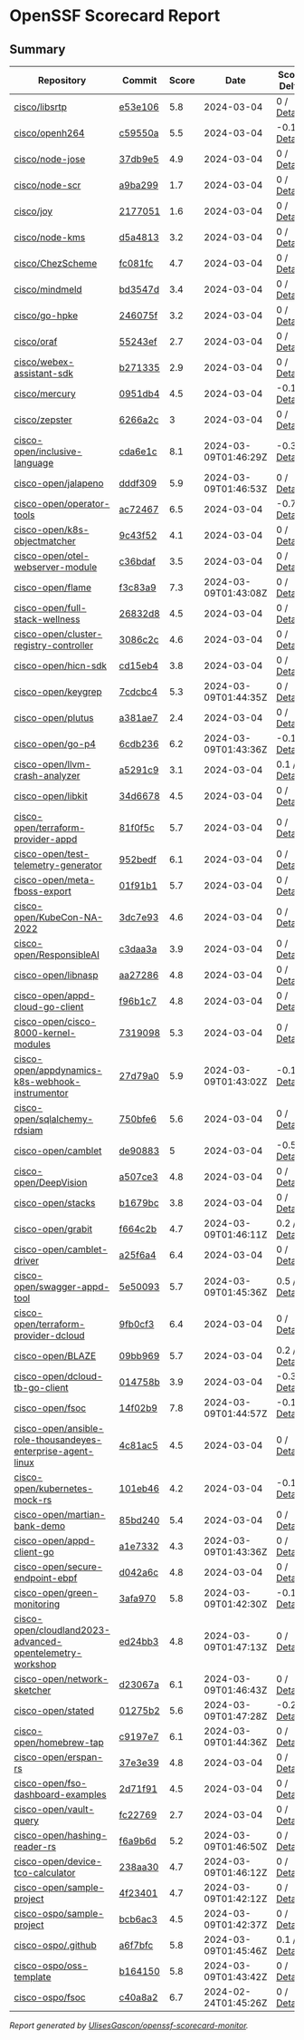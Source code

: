 # OpenSSF Scorecard Report

## Summary

| Repository | Commit | Score | Date | Score Delta | Report | StepSecurity |
| -- | -- | -- | -- | -- | -- | -- |
| [cisco/libsrtp](https://github.com/cisco/libsrtp) | [e53e106](https://github.com/cisco/libsrtp/commit/e53e106e8a6752c991c5cae20bdb3ce30bc1a775) | 5.8 | 2024-03-04 | 0 / [Details](https://kooltheba.github.io/openssf-scorecard-api-visualizer/#/projects/github.com/cisco/libsrtp/compare/e53e106e8a6752c991c5cae20bdb3ce30bc1a775/e53e106e8a6752c991c5cae20bdb3ce30bc1a775) | [View](https://kooltheba.github.io/openssf-scorecard-api-visualizer/#/projects/github.com/cisco/libsrtp/commit/e53e106e8a6752c991c5cae20bdb3ce30bc1a775) | [Fix it](https://app.stepsecurity.io/securerepo?repo=cisco/libsrtp) |
| [cisco/openh264](https://github.com/cisco/openh264) | [c59550a](https://github.com/cisco/openh264/commit/c59550a2147c255cc8e09451f6deb96de2526b6d) | 5.5 | 2024-03-04 | -0.1 / [Details](https://kooltheba.github.io/openssf-scorecard-api-visualizer/#/projects/github.com/cisco/openh264/compare/c59550a2147c255cc8e09451f6deb96de2526b6d/c59550a2147c255cc8e09451f6deb96de2526b6d) | [View](https://kooltheba.github.io/openssf-scorecard-api-visualizer/#/projects/github.com/cisco/openh264/commit/c59550a2147c255cc8e09451f6deb96de2526b6d) | [Fix it](https://app.stepsecurity.io/securerepo?repo=cisco/openh264) |
| [cisco/node-jose](https://github.com/cisco/node-jose) | [37db9e5](https://github.com/cisco/node-jose/commit/37db9e5371dc9a0557767a6a0190e2b0ab5cf3b6) | 4.9 | 2024-03-04 | 0 / [Details](https://kooltheba.github.io/openssf-scorecard-api-visualizer/#/projects/github.com/cisco/node-jose/compare/37db9e5371dc9a0557767a6a0190e2b0ab5cf3b6/37db9e5371dc9a0557767a6a0190e2b0ab5cf3b6) | [View](https://kooltheba.github.io/openssf-scorecard-api-visualizer/#/projects/github.com/cisco/node-jose/commit/37db9e5371dc9a0557767a6a0190e2b0ab5cf3b6) | [Fix it](https://app.stepsecurity.io/securerepo?repo=cisco/node-jose) |
| [cisco/node-scr](https://github.com/cisco/node-scr) | [a9ba299](https://github.com/cisco/node-scr/commit/a9ba29969e96fc686467534979fd5df3501e1b15) | 1.7 | 2024-03-04 | 0 / [Details](https://kooltheba.github.io/openssf-scorecard-api-visualizer/#/projects/github.com/cisco/node-scr/compare/a9ba29969e96fc686467534979fd5df3501e1b15/a9ba29969e96fc686467534979fd5df3501e1b15) | [View](https://kooltheba.github.io/openssf-scorecard-api-visualizer/#/projects/github.com/cisco/node-scr/commit/a9ba29969e96fc686467534979fd5df3501e1b15) | [Fix it](https://app.stepsecurity.io/securerepo?repo=cisco/node-scr) |
| [cisco/joy](https://github.com/cisco/joy) | [2177051](https://github.com/cisco/joy/commit/21770513e27ad10cde7c1ab7c1e6f024c8668119) | 1.6 | 2024-03-04 | 0 / [Details](https://kooltheba.github.io/openssf-scorecard-api-visualizer/#/projects/github.com/cisco/joy/compare/21770513e27ad10cde7c1ab7c1e6f024c8668119/21770513e27ad10cde7c1ab7c1e6f024c8668119) | [View](https://kooltheba.github.io/openssf-scorecard-api-visualizer/#/projects/github.com/cisco/joy/commit/21770513e27ad10cde7c1ab7c1e6f024c8668119) | [Fix it](https://app.stepsecurity.io/securerepo?repo=cisco/joy) |
| [cisco/node-kms](https://github.com/cisco/node-kms) | [d5a4813](https://github.com/cisco/node-kms/commit/d5a4813525fb2c4ccd8e1c4e694abd01853d0fdd) | 3.2 | 2024-03-04 | 0 / [Details](https://kooltheba.github.io/openssf-scorecard-api-visualizer/#/projects/github.com/cisco/node-kms/compare/d5a4813525fb2c4ccd8e1c4e694abd01853d0fdd/d5a4813525fb2c4ccd8e1c4e694abd01853d0fdd) | [View](https://kooltheba.github.io/openssf-scorecard-api-visualizer/#/projects/github.com/cisco/node-kms/commit/d5a4813525fb2c4ccd8e1c4e694abd01853d0fdd) | [Fix it](https://app.stepsecurity.io/securerepo?repo=cisco/node-kms) |
| [cisco/ChezScheme](https://github.com/cisco/ChezScheme) | [fc081fc](https://github.com/cisco/ChezScheme/commit/fc081fc447a786dd53286e5d7314b7217631cb68) | 4.7 | 2024-03-04 | 0 / [Details](https://kooltheba.github.io/openssf-scorecard-api-visualizer/#/projects/github.com/cisco/ChezScheme/compare/ee20bd2278cc475019297003162208df6634d323/fc081fc447a786dd53286e5d7314b7217631cb68) | [View](https://kooltheba.github.io/openssf-scorecard-api-visualizer/#/projects/github.com/cisco/ChezScheme/commit/fc081fc447a786dd53286e5d7314b7217631cb68) | [Fix it](https://app.stepsecurity.io/securerepo?repo=cisco/ChezScheme) |
| [cisco/mindmeld](https://github.com/cisco/mindmeld) | [bd3547d](https://github.com/cisco/mindmeld/commit/bd3547d5c1bd092dbd4a64a90528dfc2e2b3844a) | 3.4 | 2024-03-04 | 0 / [Details](https://kooltheba.github.io/openssf-scorecard-api-visualizer/#/projects/github.com/cisco/mindmeld/compare/bd3547d5c1bd092dbd4a64a90528dfc2e2b3844a/bd3547d5c1bd092dbd4a64a90528dfc2e2b3844a) | [View](https://kooltheba.github.io/openssf-scorecard-api-visualizer/#/projects/github.com/cisco/mindmeld/commit/bd3547d5c1bd092dbd4a64a90528dfc2e2b3844a) | [Fix it](https://app.stepsecurity.io/securerepo?repo=cisco/mindmeld) |
| [cisco/go-hpke](https://github.com/cisco/go-hpke) | [246075f](https://github.com/cisco/go-hpke/commit/246075f836094272b605d1ecd630cb63b6ba5596) | 3.2 | 2024-03-04 | 0 / [Details](https://kooltheba.github.io/openssf-scorecard-api-visualizer/#/projects/github.com/cisco/go-hpke/compare/246075f836094272b605d1ecd630cb63b6ba5596/246075f836094272b605d1ecd630cb63b6ba5596) | [View](https://kooltheba.github.io/openssf-scorecard-api-visualizer/#/projects/github.com/cisco/go-hpke/commit/246075f836094272b605d1ecd630cb63b6ba5596) | [Fix it](https://app.stepsecurity.io/securerepo?repo=cisco/go-hpke) |
| [cisco/oraf](https://github.com/cisco/oraf) | [55243ef](https://github.com/cisco/oraf/commit/55243ef78d87c5c9b010be37e8e01eef6a68953a) | 2.7 | 2024-03-04 | 0 / [Details](https://kooltheba.github.io/openssf-scorecard-api-visualizer/#/projects/github.com/cisco/oraf/compare/55243ef78d87c5c9b010be37e8e01eef6a68953a/55243ef78d87c5c9b010be37e8e01eef6a68953a) | [View](https://kooltheba.github.io/openssf-scorecard-api-visualizer/#/projects/github.com/cisco/oraf/commit/55243ef78d87c5c9b010be37e8e01eef6a68953a) | [Fix it](https://app.stepsecurity.io/securerepo?repo=cisco/oraf) |
| [cisco/webex-assistant-sdk](https://github.com/cisco/webex-assistant-sdk) | [b271335](https://github.com/cisco/webex-assistant-sdk/commit/b271335e3dab9802281306e8eda5782b6d27a762) | 2.9 | 2024-03-04 | 0 / [Details](https://kooltheba.github.io/openssf-scorecard-api-visualizer/#/projects/github.com/cisco/webex-assistant-sdk/compare/b271335e3dab9802281306e8eda5782b6d27a762/b271335e3dab9802281306e8eda5782b6d27a762) | [View](https://kooltheba.github.io/openssf-scorecard-api-visualizer/#/projects/github.com/cisco/webex-assistant-sdk/commit/b271335e3dab9802281306e8eda5782b6d27a762) | [Fix it](https://app.stepsecurity.io/securerepo?repo=cisco/webex-assistant-sdk) |
| [cisco/mercury](https://github.com/cisco/mercury) | [0951db4](https://github.com/cisco/mercury/commit/0951db400c3556f3110d294307d61d0071f471e5) | 4.5 | 2024-03-04 | -0.1 / [Details](https://kooltheba.github.io/openssf-scorecard-api-visualizer/#/projects/github.com/cisco/mercury/compare/0951db400c3556f3110d294307d61d0071f471e5/0951db400c3556f3110d294307d61d0071f471e5) | [View](https://kooltheba.github.io/openssf-scorecard-api-visualizer/#/projects/github.com/cisco/mercury/commit/0951db400c3556f3110d294307d61d0071f471e5) | [Fix it](https://app.stepsecurity.io/securerepo?repo=cisco/mercury) |
| [cisco/zepster](https://github.com/cisco/zepster) | [6266a2c](https://github.com/cisco/zepster/commit/6266a2c91edbcccfc877d4b93e2ac94833d6f377) | 3 | 2024-03-04 | 0 / [Details](https://kooltheba.github.io/openssf-scorecard-api-visualizer/#/projects/github.com/cisco/zepster/compare/6266a2c91edbcccfc877d4b93e2ac94833d6f377/6266a2c91edbcccfc877d4b93e2ac94833d6f377) | [View](https://kooltheba.github.io/openssf-scorecard-api-visualizer/#/projects/github.com/cisco/zepster/commit/6266a2c91edbcccfc877d4b93e2ac94833d6f377) | [Fix it](https://app.stepsecurity.io/securerepo?repo=cisco/zepster) |
| [cisco-open/inclusive-language](https://github.com/cisco-open/inclusive-language) | [cda6e1c](https://github.com/cisco-open/inclusive-language/commit/cda6e1c88753e9c07a9955ac4da71213c0d16bb0) | 8.1 | 2024-03-09T01:46:29Z | -0.3 / [Details](https://kooltheba.github.io/openssf-scorecard-api-visualizer/#/projects/github.com/cisco-open/inclusive-language/compare/cda6e1c88753e9c07a9955ac4da71213c0d16bb0/cda6e1c88753e9c07a9955ac4da71213c0d16bb0) | [View](https://kooltheba.github.io/openssf-scorecard-api-visualizer/#/projects/github.com/cisco-open/inclusive-language/commit/cda6e1c88753e9c07a9955ac4da71213c0d16bb0) | [Fix it](https://app.stepsecurity.io/securerepo?repo=cisco-open/inclusive-language) |
| [cisco-open/jalapeno](https://github.com/cisco-open/jalapeno) | [dddf309](https://github.com/cisco-open/jalapeno/commit/dddf309bfde13e11318cf43084b052cb94870ea2) | 5.9 | 2024-03-09T01:46:53Z | 0 / [Details](https://kooltheba.github.io/openssf-scorecard-api-visualizer/#/projects/github.com/cisco-open/jalapeno/compare/dddf309bfde13e11318cf43084b052cb94870ea2/dddf309bfde13e11318cf43084b052cb94870ea2) | [View](https://kooltheba.github.io/openssf-scorecard-api-visualizer/#/projects/github.com/cisco-open/jalapeno/commit/dddf309bfde13e11318cf43084b052cb94870ea2) | [Fix it](https://app.stepsecurity.io/securerepo?repo=cisco-open/jalapeno) |
| [cisco-open/operator-tools](https://github.com/cisco-open/operator-tools) | [ac72467](https://github.com/cisco-open/operator-tools/commit/ac72467dbc7aaee83a3584063e192751dbeafed1) | 6.5 | 2024-03-04 | -0.7 / [Details](https://kooltheba.github.io/openssf-scorecard-api-visualizer/#/projects/github.com/cisco-open/operator-tools/compare/ac72467dbc7aaee83a3584063e192751dbeafed1/ac72467dbc7aaee83a3584063e192751dbeafed1) | [View](https://kooltheba.github.io/openssf-scorecard-api-visualizer/#/projects/github.com/cisco-open/operator-tools/commit/ac72467dbc7aaee83a3584063e192751dbeafed1) | [Fix it](https://app.stepsecurity.io/securerepo?repo=cisco-open/operator-tools) |
| [cisco-open/k8s-objectmatcher](https://github.com/cisco-open/k8s-objectmatcher) | [9c43f52](https://github.com/cisco-open/k8s-objectmatcher/commit/9c43f52c047bddc1ef4d97f300bbb8b9dd8f5a28) | 4.1 | 2024-03-04 | 0 / [Details](https://kooltheba.github.io/openssf-scorecard-api-visualizer/#/projects/github.com/cisco-open/k8s-objectmatcher/compare/9c43f52c047bddc1ef4d97f300bbb8b9dd8f5a28/9c43f52c047bddc1ef4d97f300bbb8b9dd8f5a28) | [View](https://kooltheba.github.io/openssf-scorecard-api-visualizer/#/projects/github.com/cisco-open/k8s-objectmatcher/commit/9c43f52c047bddc1ef4d97f300bbb8b9dd8f5a28) | [Fix it](https://app.stepsecurity.io/securerepo?repo=cisco-open/k8s-objectmatcher) |
| [cisco-open/otel-webserver-module](https://github.com/cisco-open/otel-webserver-module) | [c36bdaf](https://github.com/cisco-open/otel-webserver-module/commit/c36bdaf63c5caeaa94b8bc121fe98e8b1db20dfc) | 3.5 | 2024-03-04 | 0 / [Details](https://kooltheba.github.io/openssf-scorecard-api-visualizer/#/projects/github.com/cisco-open/otel-webserver-module/compare/c36bdaf63c5caeaa94b8bc121fe98e8b1db20dfc/c36bdaf63c5caeaa94b8bc121fe98e8b1db20dfc) | [View](https://kooltheba.github.io/openssf-scorecard-api-visualizer/#/projects/github.com/cisco-open/otel-webserver-module/commit/c36bdaf63c5caeaa94b8bc121fe98e8b1db20dfc) | [Fix it](https://app.stepsecurity.io/securerepo?repo=cisco-open/otel-webserver-module) |
| [cisco-open/flame](https://github.com/cisco-open/flame) | [f3c83a9](https://github.com/cisco-open/flame/commit/f3c83a9d84502d69fdb462b7dbf1580983dd9bbe) | 7.3 | 2024-03-09T01:43:08Z | 0 / [Details](https://kooltheba.github.io/openssf-scorecard-api-visualizer/#/projects/github.com/cisco-open/flame/compare/1f0f318325582176a77eab98eb479e16453e2c28/f3c83a9d84502d69fdb462b7dbf1580983dd9bbe) | [View](https://kooltheba.github.io/openssf-scorecard-api-visualizer/#/projects/github.com/cisco-open/flame/commit/f3c83a9d84502d69fdb462b7dbf1580983dd9bbe) | [Fix it](https://app.stepsecurity.io/securerepo?repo=cisco-open/flame) |
| [cisco-open/full-stack-wellness](https://github.com/cisco-open/full-stack-wellness) | [26832d8](https://github.com/cisco-open/full-stack-wellness/commit/26832d8e1b2de98ee83ca95522b1a672b7ef6bed) | 4.5 | 2024-03-04 | 0 / [Details](https://kooltheba.github.io/openssf-scorecard-api-visualizer/#/projects/github.com/cisco-open/full-stack-wellness/compare/26832d8e1b2de98ee83ca95522b1a672b7ef6bed/26832d8e1b2de98ee83ca95522b1a672b7ef6bed) | [View](https://kooltheba.github.io/openssf-scorecard-api-visualizer/#/projects/github.com/cisco-open/full-stack-wellness/commit/26832d8e1b2de98ee83ca95522b1a672b7ef6bed) | [Fix it](https://app.stepsecurity.io/securerepo?repo=cisco-open/full-stack-wellness) |
| [cisco-open/cluster-registry-controller](https://github.com/cisco-open/cluster-registry-controller) | [3086c2c](https://github.com/cisco-open/cluster-registry-controller/commit/3086c2cb8cd559891bc19d746b2f1f89721a77ed) | 4.6 | 2024-03-04 | 0 / [Details](https://kooltheba.github.io/openssf-scorecard-api-visualizer/#/projects/github.com/cisco-open/cluster-registry-controller/compare/3086c2cb8cd559891bc19d746b2f1f89721a77ed/3086c2cb8cd559891bc19d746b2f1f89721a77ed) | [View](https://kooltheba.github.io/openssf-scorecard-api-visualizer/#/projects/github.com/cisco-open/cluster-registry-controller/commit/3086c2cb8cd559891bc19d746b2f1f89721a77ed) | [Fix it](https://app.stepsecurity.io/securerepo?repo=cisco-open/cluster-registry-controller) |
| [cisco-open/hicn-sdk](https://github.com/cisco-open/hicn-sdk) | [cd15eb4](https://github.com/cisco-open/hicn-sdk/commit/cd15eb4a0cd2b7b20f9bdd3da485d64d2cd5655c) | 3.8 | 2024-03-04 | 0 / [Details](https://kooltheba.github.io/openssf-scorecard-api-visualizer/#/projects/github.com/cisco-open/hicn-sdk/compare/cd15eb4a0cd2b7b20f9bdd3da485d64d2cd5655c/cd15eb4a0cd2b7b20f9bdd3da485d64d2cd5655c) | [View](https://kooltheba.github.io/openssf-scorecard-api-visualizer/#/projects/github.com/cisco-open/hicn-sdk/commit/cd15eb4a0cd2b7b20f9bdd3da485d64d2cd5655c) | [Fix it](https://app.stepsecurity.io/securerepo?repo=cisco-open/hicn-sdk) |
| [cisco-open/keygrep](https://github.com/cisco-open/keygrep) | [7cdcbc4](https://github.com/cisco-open/keygrep/commit/7cdcbc4ad7ddb75f85c695cf62013b1bd0526b9e) | 5.3 | 2024-03-09T01:44:35Z | 0 / [Details](https://kooltheba.github.io/openssf-scorecard-api-visualizer/#/projects/github.com/cisco-open/keygrep/compare/7cdcbc4ad7ddb75f85c695cf62013b1bd0526b9e/7cdcbc4ad7ddb75f85c695cf62013b1bd0526b9e) | [View](https://kooltheba.github.io/openssf-scorecard-api-visualizer/#/projects/github.com/cisco-open/keygrep/commit/7cdcbc4ad7ddb75f85c695cf62013b1bd0526b9e) | [Fix it](https://app.stepsecurity.io/securerepo?repo=cisco-open/keygrep) |
| [cisco-open/plutus](https://github.com/cisco-open/plutus) | [a381ae7](https://github.com/cisco-open/plutus/commit/a381ae751b5afd5fe3c0bcb0367862483a1bd9a2) | 2.4 | 2024-03-04 | 0 / [Details](https://kooltheba.github.io/openssf-scorecard-api-visualizer/#/projects/github.com/cisco-open/plutus/compare/a381ae751b5afd5fe3c0bcb0367862483a1bd9a2/a381ae751b5afd5fe3c0bcb0367862483a1bd9a2) | [View](https://kooltheba.github.io/openssf-scorecard-api-visualizer/#/projects/github.com/cisco-open/plutus/commit/a381ae751b5afd5fe3c0bcb0367862483a1bd9a2) | [Fix it](https://app.stepsecurity.io/securerepo?repo=cisco-open/plutus) |
| [cisco-open/go-p4](https://github.com/cisco-open/go-p4) | [6cdb236](https://github.com/cisco-open/go-p4/commit/6cdb236834f6776abe57e2d5cb5835ce0aea11f6) | 6.2 | 2024-03-09T01:43:36Z | -0.1 / [Details](https://kooltheba.github.io/openssf-scorecard-api-visualizer/#/projects/github.com/cisco-open/go-p4/compare/6cdb236834f6776abe57e2d5cb5835ce0aea11f6/6cdb236834f6776abe57e2d5cb5835ce0aea11f6) | [View](https://kooltheba.github.io/openssf-scorecard-api-visualizer/#/projects/github.com/cisco-open/go-p4/commit/6cdb236834f6776abe57e2d5cb5835ce0aea11f6) | [Fix it](https://app.stepsecurity.io/securerepo?repo=cisco-open/go-p4) |
| [cisco-open/llvm-crash-analyzer](https://github.com/cisco-open/llvm-crash-analyzer) | [a5291c9](https://github.com/cisco-open/llvm-crash-analyzer/commit/a5291c970b48260eb97e9e4120151b70dde9d83b) | 3.1 | 2024-03-04 | 0.1 / [Details](https://kooltheba.github.io/openssf-scorecard-api-visualizer/#/projects/github.com/cisco-open/llvm-crash-analyzer/compare/e1e28336e61f1b5e394a11568cfd82060c0b066c/a5291c970b48260eb97e9e4120151b70dde9d83b) | [View](https://kooltheba.github.io/openssf-scorecard-api-visualizer/#/projects/github.com/cisco-open/llvm-crash-analyzer/commit/a5291c970b48260eb97e9e4120151b70dde9d83b) | [Fix it](https://app.stepsecurity.io/securerepo?repo=cisco-open/llvm-crash-analyzer) |
| [cisco-open/libkit](https://github.com/cisco-open/libkit) | [34d6678](https://github.com/cisco-open/libkit/commit/34d6678a5b2de7a803b8bfa83740465ab91563ec) | 4.5 | 2024-03-04 | 0 / [Details](https://kooltheba.github.io/openssf-scorecard-api-visualizer/#/projects/github.com/cisco-open/libkit/compare/34d6678a5b2de7a803b8bfa83740465ab91563ec/34d6678a5b2de7a803b8bfa83740465ab91563ec) | [View](https://kooltheba.github.io/openssf-scorecard-api-visualizer/#/projects/github.com/cisco-open/libkit/commit/34d6678a5b2de7a803b8bfa83740465ab91563ec) | [Fix it](https://app.stepsecurity.io/securerepo?repo=cisco-open/libkit) |
| [cisco-open/terraform-provider-appd](https://github.com/cisco-open/terraform-provider-appd) | [81f0f5c](https://github.com/cisco-open/terraform-provider-appd/commit/81f0f5ce15a6c289157e7e7657cb2dd987103bb8) | 5.7 | 2024-03-04 | 0 / [Details](https://kooltheba.github.io/openssf-scorecard-api-visualizer/#/projects/github.com/cisco-open/terraform-provider-appd/compare/81f0f5ce15a6c289157e7e7657cb2dd987103bb8/81f0f5ce15a6c289157e7e7657cb2dd987103bb8) | [View](https://kooltheba.github.io/openssf-scorecard-api-visualizer/#/projects/github.com/cisco-open/terraform-provider-appd/commit/81f0f5ce15a6c289157e7e7657cb2dd987103bb8) | [Fix it](https://app.stepsecurity.io/securerepo?repo=cisco-open/terraform-provider-appd) |
| [cisco-open/test-telemetry-generator](https://github.com/cisco-open/test-telemetry-generator) | [952bedf](https://github.com/cisco-open/test-telemetry-generator/commit/952bedf503a27c551f98a1b21c7aafaaa8d6ffb1) | 6.1 | 2024-03-04 | 0 / [Details](https://kooltheba.github.io/openssf-scorecard-api-visualizer/#/projects/github.com/cisco-open/test-telemetry-generator/compare/952bedf503a27c551f98a1b21c7aafaaa8d6ffb1/952bedf503a27c551f98a1b21c7aafaaa8d6ffb1) | [View](https://kooltheba.github.io/openssf-scorecard-api-visualizer/#/projects/github.com/cisco-open/test-telemetry-generator/commit/952bedf503a27c551f98a1b21c7aafaaa8d6ffb1) | [Fix it](https://app.stepsecurity.io/securerepo?repo=cisco-open/test-telemetry-generator) |
| [cisco-open/meta-fboss-export](https://github.com/cisco-open/meta-fboss-export) | [01f91b1](https://github.com/cisco-open/meta-fboss-export/commit/01f91b13a2a3e4a0daea120c25920f862754adac) | 5.7 | 2024-03-04 | 0 / [Details](https://kooltheba.github.io/openssf-scorecard-api-visualizer/#/projects/github.com/cisco-open/meta-fboss-export/compare/01f91b13a2a3e4a0daea120c25920f862754adac/01f91b13a2a3e4a0daea120c25920f862754adac) | [View](https://kooltheba.github.io/openssf-scorecard-api-visualizer/#/projects/github.com/cisco-open/meta-fboss-export/commit/01f91b13a2a3e4a0daea120c25920f862754adac) | [Fix it](https://app.stepsecurity.io/securerepo?repo=cisco-open/meta-fboss-export) |
| [cisco-open/KubeCon-NA-2022](https://github.com/cisco-open/KubeCon-NA-2022) | [3dc7e93](https://github.com/cisco-open/KubeCon-NA-2022/commit/3dc7e93b7a699dee23fc232e668232d28c25e89a) | 4.6 | 2024-03-04 | 0 / [Details](https://kooltheba.github.io/openssf-scorecard-api-visualizer/#/projects/github.com/cisco-open/KubeCon-NA-2022/compare/3dc7e93b7a699dee23fc232e668232d28c25e89a/3dc7e93b7a699dee23fc232e668232d28c25e89a) | [View](https://kooltheba.github.io/openssf-scorecard-api-visualizer/#/projects/github.com/cisco-open/KubeCon-NA-2022/commit/3dc7e93b7a699dee23fc232e668232d28c25e89a) | [Fix it](https://app.stepsecurity.io/securerepo?repo=cisco-open/KubeCon-NA-2022) |
| [cisco-open/ResponsibleAI](https://github.com/cisco-open/ResponsibleAI) | [c3daa3a](https://github.com/cisco-open/ResponsibleAI/commit/c3daa3a598dd224c6fdc88b6145e6f95a1bfefbb) | 3.9 | 2024-03-04 | 0 / [Details](https://kooltheba.github.io/openssf-scorecard-api-visualizer/#/projects/github.com/cisco-open/ResponsibleAI/compare/c3daa3a598dd224c6fdc88b6145e6f95a1bfefbb/c3daa3a598dd224c6fdc88b6145e6f95a1bfefbb) | [View](https://kooltheba.github.io/openssf-scorecard-api-visualizer/#/projects/github.com/cisco-open/ResponsibleAI/commit/c3daa3a598dd224c6fdc88b6145e6f95a1bfefbb) | [Fix it](https://app.stepsecurity.io/securerepo?repo=cisco-open/ResponsibleAI) |
| [cisco-open/libnasp](https://github.com/cisco-open/libnasp) | [aa27286](https://github.com/cisco-open/libnasp/commit/aa27286f7ffaa6fda2572330e52f7d0ab5aec0d4) | 4.8 | 2024-03-04 | 0 / [Details](https://kooltheba.github.io/openssf-scorecard-api-visualizer/#/projects/github.com/cisco-open/libnasp/compare/b9161862d00772cd15a7559eaca1f04cf442da6f/aa27286f7ffaa6fda2572330e52f7d0ab5aec0d4) | [View](https://kooltheba.github.io/openssf-scorecard-api-visualizer/#/projects/github.com/cisco-open/libnasp/commit/aa27286f7ffaa6fda2572330e52f7d0ab5aec0d4) | [Fix it](https://app.stepsecurity.io/securerepo?repo=cisco-open/libnasp) |
| [cisco-open/appd-cloud-go-client](https://github.com/cisco-open/appd-cloud-go-client) | [f96b1c7](https://github.com/cisco-open/appd-cloud-go-client/commit/f96b1c788dc76110e3c46a84e0190c781298ae65) | 4.8 | 2024-03-04 | 0 / [Details](https://kooltheba.github.io/openssf-scorecard-api-visualizer/#/projects/github.com/cisco-open/appd-cloud-go-client/compare/f96b1c788dc76110e3c46a84e0190c781298ae65/f96b1c788dc76110e3c46a84e0190c781298ae65) | [View](https://kooltheba.github.io/openssf-scorecard-api-visualizer/#/projects/github.com/cisco-open/appd-cloud-go-client/commit/f96b1c788dc76110e3c46a84e0190c781298ae65) | [Fix it](https://app.stepsecurity.io/securerepo?repo=cisco-open/appd-cloud-go-client) |
| [cisco-open/cisco-8000-kernel-modules](https://github.com/cisco-open/cisco-8000-kernel-modules) | [7319098](https://github.com/cisco-open/cisco-8000-kernel-modules/commit/731909818130375cae729987a9ae44dfa13bfdcb) | 5.3 | 2024-03-04 | 0 / [Details](https://kooltheba.github.io/openssf-scorecard-api-visualizer/#/projects/github.com/cisco-open/cisco-8000-kernel-modules/compare/731909818130375cae729987a9ae44dfa13bfdcb/731909818130375cae729987a9ae44dfa13bfdcb) | [View](https://kooltheba.github.io/openssf-scorecard-api-visualizer/#/projects/github.com/cisco-open/cisco-8000-kernel-modules/commit/731909818130375cae729987a9ae44dfa13bfdcb) | [Fix it](https://app.stepsecurity.io/securerepo?repo=cisco-open/cisco-8000-kernel-modules) |
| [cisco-open/appdynamics-k8s-webhook-instrumentor](https://github.com/cisco-open/appdynamics-k8s-webhook-instrumentor) | [27d79a0](https://github.com/cisco-open/appdynamics-k8s-webhook-instrumentor/commit/27d79a0355ad15e4c6166e8763d91a96ac8aa4af) | 5.9 | 2024-03-09T01:43:02Z | -0.1 / [Details](https://kooltheba.github.io/openssf-scorecard-api-visualizer/#/projects/github.com/cisco-open/appdynamics-k8s-webhook-instrumentor/compare/27d79a0355ad15e4c6166e8763d91a96ac8aa4af/27d79a0355ad15e4c6166e8763d91a96ac8aa4af) | [View](https://kooltheba.github.io/openssf-scorecard-api-visualizer/#/projects/github.com/cisco-open/appdynamics-k8s-webhook-instrumentor/commit/27d79a0355ad15e4c6166e8763d91a96ac8aa4af) | [Fix it](https://app.stepsecurity.io/securerepo?repo=cisco-open/appdynamics-k8s-webhook-instrumentor) |
| [cisco-open/sqlalchemy-rdsiam](https://github.com/cisco-open/sqlalchemy-rdsiam) | [750bfe6](https://github.com/cisco-open/sqlalchemy-rdsiam/commit/750bfe638af739017c27527aa9d256ff80922a7b) | 5.6 | 2024-03-04 | 0 / [Details](https://kooltheba.github.io/openssf-scorecard-api-visualizer/#/projects/github.com/cisco-open/sqlalchemy-rdsiam/compare/750bfe638af739017c27527aa9d256ff80922a7b/750bfe638af739017c27527aa9d256ff80922a7b) | [View](https://kooltheba.github.io/openssf-scorecard-api-visualizer/#/projects/github.com/cisco-open/sqlalchemy-rdsiam/commit/750bfe638af739017c27527aa9d256ff80922a7b) | [Fix it](https://app.stepsecurity.io/securerepo?repo=cisco-open/sqlalchemy-rdsiam) |
| [cisco-open/camblet](https://github.com/cisco-open/camblet) | [de90883](https://github.com/cisco-open/camblet/commit/de90883bdee2e5d661565d5101eb2ab02674fe93) | 5 | 2024-03-04 | -0.5 / [Details](https://kooltheba.github.io/openssf-scorecard-api-visualizer/#/projects/github.com/cisco-open/camblet/compare/1eb3fc42f9e30895bd4117294cbed3c86a33b1fd/de90883bdee2e5d661565d5101eb2ab02674fe93) | [View](https://kooltheba.github.io/openssf-scorecard-api-visualizer/#/projects/github.com/cisco-open/camblet/commit/de90883bdee2e5d661565d5101eb2ab02674fe93) | [Fix it](https://app.stepsecurity.io/securerepo?repo=cisco-open/camblet) |
| [cisco-open/DeepVision](https://github.com/cisco-open/DeepVision) | [a507ce3](https://github.com/cisco-open/DeepVision/commit/a507ce35c1508812fbea82c803554ec3e482a665) | 4.8 | 2024-03-04 | 0 / [Details](https://kooltheba.github.io/openssf-scorecard-api-visualizer/#/projects/github.com/cisco-open/DeepVision/compare/a507ce35c1508812fbea82c803554ec3e482a665/a507ce35c1508812fbea82c803554ec3e482a665) | [View](https://kooltheba.github.io/openssf-scorecard-api-visualizer/#/projects/github.com/cisco-open/DeepVision/commit/a507ce35c1508812fbea82c803554ec3e482a665) | [Fix it](https://app.stepsecurity.io/securerepo?repo=cisco-open/DeepVision) |
| [cisco-open/stacks](https://github.com/cisco-open/stacks) | [b1679bc](https://github.com/cisco-open/stacks/commit/b1679bc354d674d7d6e21f2f113e82cd65a78082) | 3.8 | 2024-03-04 | 0 / [Details](https://kooltheba.github.io/openssf-scorecard-api-visualizer/#/projects/github.com/cisco-open/stacks/compare/b1679bc354d674d7d6e21f2f113e82cd65a78082/b1679bc354d674d7d6e21f2f113e82cd65a78082) | [View](https://kooltheba.github.io/openssf-scorecard-api-visualizer/#/projects/github.com/cisco-open/stacks/commit/b1679bc354d674d7d6e21f2f113e82cd65a78082) | [Fix it](https://app.stepsecurity.io/securerepo?repo=cisco-open/stacks) |
| [cisco-open/grabit](https://github.com/cisco-open/grabit) | [f664c2b](https://github.com/cisco-open/grabit/commit/f664c2bced86aee50482675cbaf455330a68dc80) | 4.7 | 2024-03-09T01:46:11Z | 0.2 / [Details](https://kooltheba.github.io/openssf-scorecard-api-visualizer/#/projects/github.com/cisco-open/grabit/compare/bd4ba7e2f9bf68f1126249d734d336412ed5b5e0/f664c2bced86aee50482675cbaf455330a68dc80) | [View](https://kooltheba.github.io/openssf-scorecard-api-visualizer/#/projects/github.com/cisco-open/grabit/commit/f664c2bced86aee50482675cbaf455330a68dc80) | [Fix it](https://app.stepsecurity.io/securerepo?repo=cisco-open/grabit) |
| [cisco-open/camblet-driver](https://github.com/cisco-open/camblet-driver) | [a25f6a4](https://github.com/cisco-open/camblet-driver/commit/a25f6a4c014d5a7b3d005c0867b10697019f08c5) | 6.4 | 2024-03-04 | 0 / [Details](https://kooltheba.github.io/openssf-scorecard-api-visualizer/#/projects/github.com/cisco-open/camblet-driver/compare/7e0d70099a65eaa4f35fb483b6d2ad7f16f14d2f/a25f6a4c014d5a7b3d005c0867b10697019f08c5) | [View](https://kooltheba.github.io/openssf-scorecard-api-visualizer/#/projects/github.com/cisco-open/camblet-driver/commit/a25f6a4c014d5a7b3d005c0867b10697019f08c5) | [Fix it](https://app.stepsecurity.io/securerepo?repo=cisco-open/camblet-driver) |
| [cisco-open/swagger-appd-tool](https://github.com/cisco-open/swagger-appd-tool) | [5e50093](https://github.com/cisco-open/swagger-appd-tool/commit/5e50093af54235e0245a4bc42a746a6d4a962715) | 5.7 | 2024-03-09T01:45:36Z | 0.5 / [Details](https://kooltheba.github.io/openssf-scorecard-api-visualizer/#/projects/github.com/cisco-open/swagger-appd-tool/compare/5e50093af54235e0245a4bc42a746a6d4a962715/5e50093af54235e0245a4bc42a746a6d4a962715) | [View](https://kooltheba.github.io/openssf-scorecard-api-visualizer/#/projects/github.com/cisco-open/swagger-appd-tool/commit/5e50093af54235e0245a4bc42a746a6d4a962715) | [Fix it](https://app.stepsecurity.io/securerepo?repo=cisco-open/swagger-appd-tool) |
| [cisco-open/terraform-provider-dcloud](https://github.com/cisco-open/terraform-provider-dcloud) | [9fb0cf3](https://github.com/cisco-open/terraform-provider-dcloud/commit/9fb0cf3ce3e2ecd0a5c1d63d280cc8c624b1d33b) | 6.4 | 2024-03-04 | 0 / [Details](https://kooltheba.github.io/openssf-scorecard-api-visualizer/#/projects/github.com/cisco-open/terraform-provider-dcloud/compare/9fb0cf3ce3e2ecd0a5c1d63d280cc8c624b1d33b/9fb0cf3ce3e2ecd0a5c1d63d280cc8c624b1d33b) | [View](https://kooltheba.github.io/openssf-scorecard-api-visualizer/#/projects/github.com/cisco-open/terraform-provider-dcloud/commit/9fb0cf3ce3e2ecd0a5c1d63d280cc8c624b1d33b) | [Fix it](https://app.stepsecurity.io/securerepo?repo=cisco-open/terraform-provider-dcloud) |
| [cisco-open/BLAZE](https://github.com/cisco-open/BLAZE) | [09bb969](https://github.com/cisco-open/BLAZE/commit/09bb9693a25796754be6a86a9bcb1f59892d7d62) | 5.7 | 2024-03-04 | 0.2 / [Details](https://kooltheba.github.io/openssf-scorecard-api-visualizer/#/projects/github.com/cisco-open/BLAZE/compare/ff9e8435fdfaa21ce1b7ba8c7155294f69ddaf76/09bb9693a25796754be6a86a9bcb1f59892d7d62) | [View](https://kooltheba.github.io/openssf-scorecard-api-visualizer/#/projects/github.com/cisco-open/BLAZE/commit/09bb9693a25796754be6a86a9bcb1f59892d7d62) | [Fix it](https://app.stepsecurity.io/securerepo?repo=cisco-open/BLAZE) |
| [cisco-open/dcloud-tb-go-client](https://github.com/cisco-open/dcloud-tb-go-client) | [014758b](https://github.com/cisco-open/dcloud-tb-go-client/commit/014758b9842bcfce3f6f31d43bda7d91fbfb9ff4) | 3.9 | 2024-03-04 | -0.3 / [Details](https://kooltheba.github.io/openssf-scorecard-api-visualizer/#/projects/github.com/cisco-open/dcloud-tb-go-client/compare/014758b9842bcfce3f6f31d43bda7d91fbfb9ff4/014758b9842bcfce3f6f31d43bda7d91fbfb9ff4) | [View](https://kooltheba.github.io/openssf-scorecard-api-visualizer/#/projects/github.com/cisco-open/dcloud-tb-go-client/commit/014758b9842bcfce3f6f31d43bda7d91fbfb9ff4) | [Fix it](https://app.stepsecurity.io/securerepo?repo=cisco-open/dcloud-tb-go-client) |
| [cisco-open/fsoc](https://github.com/cisco-open/fsoc) | [14f02b9](https://github.com/cisco-open/fsoc/commit/14f02b91aa34e05f27bc9e77eae62e5577d2f486) | 7.8 | 2024-03-09T01:44:57Z | -0.1 / [Details](https://kooltheba.github.io/openssf-scorecard-api-visualizer/#/projects/github.com/cisco-open/fsoc/compare/14f02b91aa34e05f27bc9e77eae62e5577d2f486/14f02b91aa34e05f27bc9e77eae62e5577d2f486) | [View](https://kooltheba.github.io/openssf-scorecard-api-visualizer/#/projects/github.com/cisco-open/fsoc/commit/14f02b91aa34e05f27bc9e77eae62e5577d2f486) | [Fix it](https://app.stepsecurity.io/securerepo?repo=cisco-open/fsoc) |
| [cisco-open/ansible-role-thousandeyes-enterprise-agent-linux](https://github.com/cisco-open/ansible-role-thousandeyes-enterprise-agent-linux) | [4c81ac5](https://github.com/cisco-open/ansible-role-thousandeyes-enterprise-agent-linux/commit/4c81ac5b19b52c3e92fa4afbfc25779d4911e46f) | 4.5 | 2024-03-04 | 0 / [Details](https://kooltheba.github.io/openssf-scorecard-api-visualizer/#/projects/github.com/cisco-open/ansible-role-thousandeyes-enterprise-agent-linux/compare/4c81ac5b19b52c3e92fa4afbfc25779d4911e46f/4c81ac5b19b52c3e92fa4afbfc25779d4911e46f) | [View](https://kooltheba.github.io/openssf-scorecard-api-visualizer/#/projects/github.com/cisco-open/ansible-role-thousandeyes-enterprise-agent-linux/commit/4c81ac5b19b52c3e92fa4afbfc25779d4911e46f) | [Fix it](https://app.stepsecurity.io/securerepo?repo=cisco-open/ansible-role-thousandeyes-enterprise-agent-linux) |
| [cisco-open/kubernetes-mock-rs](https://github.com/cisco-open/kubernetes-mock-rs) | [101eb46](https://github.com/cisco-open/kubernetes-mock-rs/commit/101eb46611be910dad52169c4137105972dcda7f) | 4.2 | 2024-03-04 | -0.1 / [Details](https://kooltheba.github.io/openssf-scorecard-api-visualizer/#/projects/github.com/cisco-open/kubernetes-mock-rs/compare/101eb46611be910dad52169c4137105972dcda7f/101eb46611be910dad52169c4137105972dcda7f) | [View](https://kooltheba.github.io/openssf-scorecard-api-visualizer/#/projects/github.com/cisco-open/kubernetes-mock-rs/commit/101eb46611be910dad52169c4137105972dcda7f) | [Fix it](https://app.stepsecurity.io/securerepo?repo=cisco-open/kubernetes-mock-rs) |
| [cisco-open/martian-bank-demo](https://github.com/cisco-open/martian-bank-demo) | [85bd240](https://github.com/cisco-open/martian-bank-demo/commit/85bd2403c77e84cfda5014b2174279d7034c3f14) | 5.4 | 2024-03-04 | 0 / [Details](https://kooltheba.github.io/openssf-scorecard-api-visualizer/#/projects/github.com/cisco-open/martian-bank-demo/compare/85bd2403c77e84cfda5014b2174279d7034c3f14/85bd2403c77e84cfda5014b2174279d7034c3f14) | [View](https://kooltheba.github.io/openssf-scorecard-api-visualizer/#/projects/github.com/cisco-open/martian-bank-demo/commit/85bd2403c77e84cfda5014b2174279d7034c3f14) | [Fix it](https://app.stepsecurity.io/securerepo?repo=cisco-open/martian-bank-demo) |
| [cisco-open/appd-client-go](https://github.com/cisco-open/appd-client-go) | [a1e7332](https://github.com/cisco-open/appd-client-go/commit/a1e733276c34701ef5b8ebef20b70552744d3452) | 4.3 | 2024-03-09T01:43:36Z | 0 / [Details](https://kooltheba.github.io/openssf-scorecard-api-visualizer/#/projects/github.com/cisco-open/appd-client-go/compare/a1e733276c34701ef5b8ebef20b70552744d3452/a1e733276c34701ef5b8ebef20b70552744d3452) | [View](https://kooltheba.github.io/openssf-scorecard-api-visualizer/#/projects/github.com/cisco-open/appd-client-go/commit/a1e733276c34701ef5b8ebef20b70552744d3452) | [Fix it](https://app.stepsecurity.io/securerepo?repo=cisco-open/appd-client-go) |
| [cisco-open/secure-endpoint-ebpf](https://github.com/cisco-open/secure-endpoint-ebpf) | [d042a6c](https://github.com/cisco-open/secure-endpoint-ebpf/commit/d042a6c23dffc772fdfd031d4e787f0e0375fb1a) | 4.8 | 2024-03-04 | 0 / [Details](https://kooltheba.github.io/openssf-scorecard-api-visualizer/#/projects/github.com/cisco-open/secure-endpoint-ebpf/compare/d042a6c23dffc772fdfd031d4e787f0e0375fb1a/d042a6c23dffc772fdfd031d4e787f0e0375fb1a) | [View](https://kooltheba.github.io/openssf-scorecard-api-visualizer/#/projects/github.com/cisco-open/secure-endpoint-ebpf/commit/d042a6c23dffc772fdfd031d4e787f0e0375fb1a) | [Fix it](https://app.stepsecurity.io/securerepo?repo=cisco-open/secure-endpoint-ebpf) |
| [cisco-open/green-monitoring](https://github.com/cisco-open/green-monitoring) | [3afa970](https://github.com/cisco-open/green-monitoring/commit/3afa97031c3ab19f5306a721b405043ce2e360b8) | 5.8 | 2024-03-09T01:42:30Z | -0.1 / [Details](https://kooltheba.github.io/openssf-scorecard-api-visualizer/#/projects/github.com/cisco-open/green-monitoring/compare/3afa97031c3ab19f5306a721b405043ce2e360b8/3afa97031c3ab19f5306a721b405043ce2e360b8) | [View](https://kooltheba.github.io/openssf-scorecard-api-visualizer/#/projects/github.com/cisco-open/green-monitoring/commit/3afa97031c3ab19f5306a721b405043ce2e360b8) | [Fix it](https://app.stepsecurity.io/securerepo?repo=cisco-open/green-monitoring) |
| [cisco-open/cloudland2023-advanced-opentelemetry-workshop](https://github.com/cisco-open/cloudland2023-advanced-opentelemetry-workshop) | [ed24bb3](https://github.com/cisco-open/cloudland2023-advanced-opentelemetry-workshop/commit/ed24bb37e2b2220f4099bdf82e27e7dddebb5663) | 4.8 | 2024-03-09T01:47:13Z | 0 / [Details](https://kooltheba.github.io/openssf-scorecard-api-visualizer/#/projects/github.com/cisco-open/cloudland2023-advanced-opentelemetry-workshop/compare/ed24bb37e2b2220f4099bdf82e27e7dddebb5663/ed24bb37e2b2220f4099bdf82e27e7dddebb5663) | [View](https://kooltheba.github.io/openssf-scorecard-api-visualizer/#/projects/github.com/cisco-open/cloudland2023-advanced-opentelemetry-workshop/commit/ed24bb37e2b2220f4099bdf82e27e7dddebb5663) | [Fix it](https://app.stepsecurity.io/securerepo?repo=cisco-open/cloudland2023-advanced-opentelemetry-workshop) |
| [cisco-open/network-sketcher](https://github.com/cisco-open/network-sketcher) | [d23067a](https://github.com/cisco-open/network-sketcher/commit/d23067aa6b71ca7dc708b6b01aba34b40d110eb2) | 6.1 | 2024-03-09T01:46:43Z | 0 / [Details](https://kooltheba.github.io/openssf-scorecard-api-visualizer/#/projects/github.com/cisco-open/network-sketcher/compare/d23067aa6b71ca7dc708b6b01aba34b40d110eb2/d23067aa6b71ca7dc708b6b01aba34b40d110eb2) | [View](https://kooltheba.github.io/openssf-scorecard-api-visualizer/#/projects/github.com/cisco-open/network-sketcher/commit/d23067aa6b71ca7dc708b6b01aba34b40d110eb2) | [Fix it](https://app.stepsecurity.io/securerepo?repo=cisco-open/network-sketcher) |
| [cisco-open/stated](https://github.com/cisco-open/stated) | [01275b2](https://github.com/cisco-open/stated/commit/01275b2bc7703901ac3ed08907c195f40df4dcb9) | 5.6 | 2024-03-09T01:47:28Z | -0.2 / [Details](https://kooltheba.github.io/openssf-scorecard-api-visualizer/#/projects/github.com/cisco-open/stated/compare/6a1a2d31ee21f402eff7e14930b21e2bbed83683/01275b2bc7703901ac3ed08907c195f40df4dcb9) | [View](https://kooltheba.github.io/openssf-scorecard-api-visualizer/#/projects/github.com/cisco-open/stated/commit/01275b2bc7703901ac3ed08907c195f40df4dcb9) | [Fix it](https://app.stepsecurity.io/securerepo?repo=cisco-open/stated) |
| [cisco-open/homebrew-tap](https://github.com/cisco-open/homebrew-tap) | [c9197e7](https://github.com/cisco-open/homebrew-tap/commit/c9197e7c3cabcec5f646730d0463d0d87e52367c) | 6.1 | 2024-03-09T01:44:36Z | 0 / [Details](https://kooltheba.github.io/openssf-scorecard-api-visualizer/#/projects/github.com/cisco-open/homebrew-tap/compare/eb967e9a15095af7e0f82dc97e9724e6c4bac17c/c9197e7c3cabcec5f646730d0463d0d87e52367c) | [View](https://kooltheba.github.io/openssf-scorecard-api-visualizer/#/projects/github.com/cisco-open/homebrew-tap/commit/c9197e7c3cabcec5f646730d0463d0d87e52367c) | [Fix it](https://app.stepsecurity.io/securerepo?repo=cisco-open/homebrew-tap) |
| [cisco-open/erspan-rs](https://github.com/cisco-open/erspan-rs) | [37e3e39](https://github.com/cisco-open/erspan-rs/commit/37e3e3938589a99c6e7dbe0b6de0384a781b19b1) | 4.8 | 2024-03-04 | 0 / [Details](https://kooltheba.github.io/openssf-scorecard-api-visualizer/#/projects/github.com/cisco-open/erspan-rs/compare/37e3e3938589a99c6e7dbe0b6de0384a781b19b1/37e3e3938589a99c6e7dbe0b6de0384a781b19b1) | [View](https://kooltheba.github.io/openssf-scorecard-api-visualizer/#/projects/github.com/cisco-open/erspan-rs/commit/37e3e3938589a99c6e7dbe0b6de0384a781b19b1) | [Fix it](https://app.stepsecurity.io/securerepo?repo=cisco-open/erspan-rs) |
| [cisco-open/fso-dashboard-examples](https://github.com/cisco-open/fso-dashboard-examples) | [2d71f91](https://github.com/cisco-open/fso-dashboard-examples/commit/2d71f91d747c4c4e2d109e3426475673f4b32413) | 4.5 | 2024-03-04 | 0 / [Details](https://kooltheba.github.io/openssf-scorecard-api-visualizer/#/projects/github.com/cisco-open/fso-dashboard-examples/compare/2d71f91d747c4c4e2d109e3426475673f4b32413/2d71f91d747c4c4e2d109e3426475673f4b32413) | [View](https://kooltheba.github.io/openssf-scorecard-api-visualizer/#/projects/github.com/cisco-open/fso-dashboard-examples/commit/2d71f91d747c4c4e2d109e3426475673f4b32413) | [Fix it](https://app.stepsecurity.io/securerepo?repo=cisco-open/fso-dashboard-examples) |
| [cisco-open/vault-query](https://github.com/cisco-open/vault-query) | [fc22769](https://github.com/cisco-open/vault-query/commit/fc22769275b9567190d3f3849b977bc33813fed8) | 2.7 | 2024-03-04 | 0 / [Details](https://kooltheba.github.io/openssf-scorecard-api-visualizer/#/projects/github.com/cisco-open/vault-query/compare/fc22769275b9567190d3f3849b977bc33813fed8/fc22769275b9567190d3f3849b977bc33813fed8) | [View](https://kooltheba.github.io/openssf-scorecard-api-visualizer/#/projects/github.com/cisco-open/vault-query/commit/fc22769275b9567190d3f3849b977bc33813fed8) | [Fix it](https://app.stepsecurity.io/securerepo?repo=cisco-open/vault-query) |
| [cisco-open/hashing-reader-rs](https://github.com/cisco-open/hashing-reader-rs) | [f6a9b6d](https://github.com/cisco-open/hashing-reader-rs/commit/f6a9b6dd1d75eeefed1d58bb0e9d6ec046c5afb6) | 5.2 | 2024-03-09T01:46:50Z | 0 / [Details](https://kooltheba.github.io/openssf-scorecard-api-visualizer/#/projects/github.com/cisco-open/hashing-reader-rs/compare/f6a9b6dd1d75eeefed1d58bb0e9d6ec046c5afb6/f6a9b6dd1d75eeefed1d58bb0e9d6ec046c5afb6) | [View](https://kooltheba.github.io/openssf-scorecard-api-visualizer/#/projects/github.com/cisco-open/hashing-reader-rs/commit/f6a9b6dd1d75eeefed1d58bb0e9d6ec046c5afb6) | [Fix it](https://app.stepsecurity.io/securerepo?repo=cisco-open/hashing-reader-rs) |
| [cisco-open/device-tco-calculator](https://github.com/cisco-open/device-tco-calculator) | [238aa30](https://github.com/cisco-open/device-tco-calculator/commit/238aa3082b1ff8da0634c3c6a5924d11c5724732) | 4.7 | 2024-03-09T01:46:12Z | 0 / [Details](https://kooltheba.github.io/openssf-scorecard-api-visualizer/#/projects/github.com/cisco-open/device-tco-calculator/compare/238aa3082b1ff8da0634c3c6a5924d11c5724732/238aa3082b1ff8da0634c3c6a5924d11c5724732) | [View](https://kooltheba.github.io/openssf-scorecard-api-visualizer/#/projects/github.com/cisco-open/device-tco-calculator/commit/238aa3082b1ff8da0634c3c6a5924d11c5724732) | [Fix it](https://app.stepsecurity.io/securerepo?repo=cisco-open/device-tco-calculator) |
| [cisco-open/sample-project](https://github.com/cisco-open/sample-project) | [4f23401](https://github.com/cisco-open/sample-project/commit/4f234010a00a0fc47e10401f8e5c4201bc1d7594) | 4.7 | 2024-03-09T01:42:12Z | 0 / [Details](https://kooltheba.github.io/openssf-scorecard-api-visualizer/#/projects/github.com/cisco-open/sample-project/compare/4f234010a00a0fc47e10401f8e5c4201bc1d7594/4f234010a00a0fc47e10401f8e5c4201bc1d7594) | [View](https://kooltheba.github.io/openssf-scorecard-api-visualizer/#/projects/github.com/cisco-open/sample-project/commit/4f234010a00a0fc47e10401f8e5c4201bc1d7594) | [Fix it](https://app.stepsecurity.io/securerepo?repo=cisco-open/sample-project) |
| [cisco-ospo/sample-project](https://github.com/cisco-ospo/sample-project) | [bcb6ac3](https://github.com/cisco-ospo/sample-project/commit/bcb6ac38ceb326021ebbb7aee0f7bff9d11fb040) | 4.5 | 2024-03-09T01:42:37Z | 0 / [Details](https://kooltheba.github.io/openssf-scorecard-api-visualizer/#/projects/github.com/cisco-ospo/sample-project/compare/bcb6ac38ceb326021ebbb7aee0f7bff9d11fb040/bcb6ac38ceb326021ebbb7aee0f7bff9d11fb040) | [View](https://kooltheba.github.io/openssf-scorecard-api-visualizer/#/projects/github.com/cisco-ospo/sample-project/commit/bcb6ac38ceb326021ebbb7aee0f7bff9d11fb040) | [Fix it](https://app.stepsecurity.io/securerepo?repo=cisco-ospo/sample-project) |
| [cisco-ospo/.github](https://github.com/cisco-ospo/.github) | [a6f7bfc](https://github.com/cisco-ospo/.github/commit/a6f7bfc3769aeda5dc969d51add52d249f96f3b1) | 5.8 | 2024-03-09T01:45:46Z | 0.1 / [Details](https://kooltheba.github.io/openssf-scorecard-api-visualizer/#/projects/github.com/cisco-ospo/.github/compare/d5dedc61c05cde06ff6ba82ed91f7406b6c74fc5/a6f7bfc3769aeda5dc969d51add52d249f96f3b1) | [View](https://kooltheba.github.io/openssf-scorecard-api-visualizer/#/projects/github.com/cisco-ospo/.github/commit/a6f7bfc3769aeda5dc969d51add52d249f96f3b1) | [Fix it](https://app.stepsecurity.io/securerepo?repo=cisco-ospo/.github) |
| [cisco-ospo/oss-template](https://github.com/cisco-ospo/oss-template) | [b164150](https://github.com/cisco-ospo/oss-template/commit/b1641502f1c8794bf9928a52489c6059e40b723d) | 5.8 | 2024-03-09T01:43:42Z | 0 / [Details](https://kooltheba.github.io/openssf-scorecard-api-visualizer/#/projects/github.com/cisco-ospo/oss-template/compare/b1641502f1c8794bf9928a52489c6059e40b723d/b1641502f1c8794bf9928a52489c6059e40b723d) | [View](https://kooltheba.github.io/openssf-scorecard-api-visualizer/#/projects/github.com/cisco-ospo/oss-template/commit/b1641502f1c8794bf9928a52489c6059e40b723d) | [Fix it](https://app.stepsecurity.io/securerepo?repo=cisco-ospo/oss-template) |
| [cisco-ospo/fsoc](https://github.com/cisco-ospo/fsoc) | [c40a8a2](https://github.com/cisco-ospo/fsoc/commit/c40a8a2db11920f80a5e0fee2fb2fee68b7a2e66) | 6.7 | 2024-02-24T01:45:26Z | 0 / [Details](https://kooltheba.github.io/openssf-scorecard-api-visualizer/#/projects/github.com/cisco-ospo/fsoc/compare/c40a8a2db11920f80a5e0fee2fb2fee68b7a2e66/c40a8a2db11920f80a5e0fee2fb2fee68b7a2e66) | [View](https://kooltheba.github.io/openssf-scorecard-api-visualizer/#/projects/github.com/cisco-ospo/fsoc/commit/c40a8a2db11920f80a5e0fee2fb2fee68b7a2e66) | [Fix it](https://app.stepsecurity.io/securerepo?repo=cisco-ospo/fsoc) |

_Report generated by [UlisesGascon/openssf-scorecard-monitor](https://github.com/UlisesGascon/openssf-scorecard-monitor)._